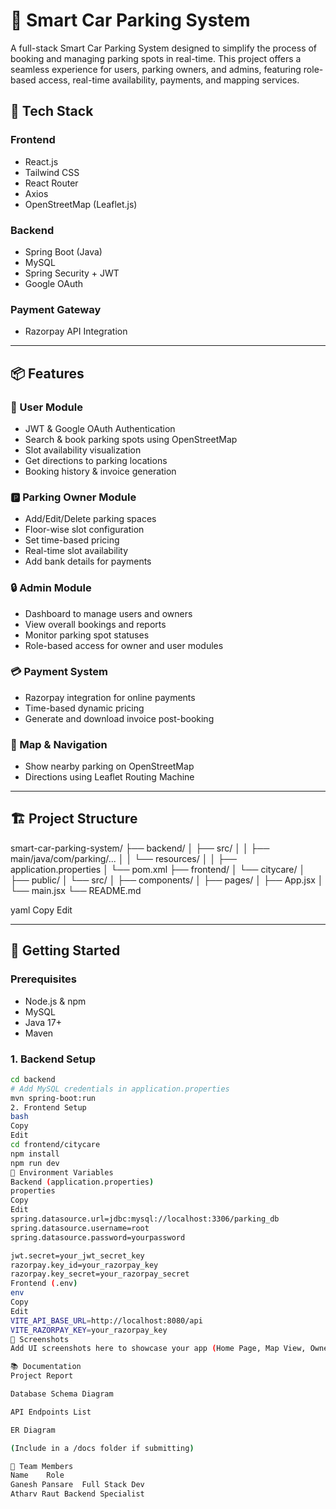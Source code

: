 # 🚗 Smart Car Parking System

A full-stack Smart Car Parking System designed to simplify the process of booking and managing parking spots in real-time. This project offers a seamless experience for users, parking owners, and admins, featuring role-based access, real-time availability, payments, and mapping services.

## 🔧 Tech Stack

### Frontend
- React.js
- Tailwind CSS
- React Router
- Axios
- OpenStreetMap (Leaflet.js)

### Backend
- Spring Boot (Java)
- MySQL
- Spring Security + JWT
- Google OAuth

### Payment Gateway
- Razorpay API Integration

---

## 📦 Features

### 🚙 User Module
- JWT & Google OAuth Authentication
- Search & book parking spots using OpenStreetMap
- Slot availability visualization
- Get directions to parking locations
- Booking history & invoice generation

### 🅿️ Parking Owner Module
- Add/Edit/Delete parking spaces
- Floor-wise slot configuration
- Set time-based pricing
- Real-time slot availability
- Add bank details for payments

### 🔒 Admin Module
- Dashboard to manage users and owners
- View overall bookings and reports
- Monitor parking spot statuses
- Role-based access for owner and user modules

### 💳 Payment System
- Razorpay integration for online payments
- Time-based dynamic pricing
- Generate and download invoice post-booking

### 📍 Map & Navigation
- Show nearby parking on OpenStreetMap
- Directions using Leaflet Routing Machine

---

## 🏗️ Project Structure

smart-car-parking-system/
├── backend/
│ ├── src/
│ │ ├── main/java/com/parking/...
│ │ └── resources/
│ │ ├── application.properties
│ └── pom.xml
├── frontend/
│ └── citycare/
│ ├── public/
│ └── src/
│ ├── components/
│ ├── pages/
│ ├── App.jsx
│ └── main.jsx
└── README.md

yaml
Copy
Edit

---

## 🚀 Getting Started

### Prerequisites
- Node.js & npm
- MySQL
- Java 17+
- Maven

### 1. Backend Setup

```bash
cd backend
# Add MySQL credentials in application.properties
mvn spring-boot:run
2. Frontend Setup
bash
Copy
Edit
cd frontend/citycare
npm install
npm run dev
🔑 Environment Variables
Backend (application.properties)
properties
Copy
Edit
spring.datasource.url=jdbc:mysql://localhost:3306/parking_db
spring.datasource.username=root
spring.datasource.password=yourpassword

jwt.secret=your_jwt_secret_key
razorpay.key_id=your_razorpay_key
razorpay.key_secret=your_razorpay_secret
Frontend (.env)
env
Copy
Edit
VITE_API_BASE_URL=http://localhost:8080/api
VITE_RAZORPAY_KEY=your_razorpay_key
📸 Screenshots
Add UI screenshots here to showcase your app (Home Page, Map View, Owner Dashboard, etc.)

📚 Documentation
Project Report

Database Schema Diagram

API Endpoints List

ER Diagram

(Include in a /docs folder if submitting)

🤝 Team Members
Name	Role
Ganesh Pansare	Full Stack Dev
Atharv Raut	Backend Specialist
